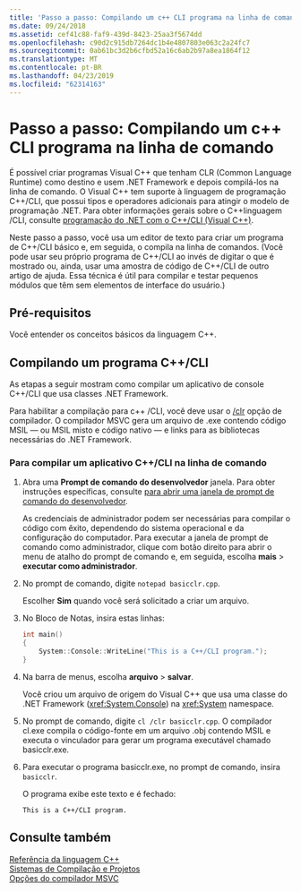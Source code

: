 ```yaml
---
title: 'Passo a passo: Compilando um c++ CLI programa na linha de comando'
ms.date: 09/24/2018
ms.assetid: cef41c88-faf9-439d-8423-25aa3f5674dd
ms.openlocfilehash: c90d2c915db7264dc1b4e4807803e063c2a24fc7
ms.sourcegitcommit: 0ab61bc3d2b6cfbd52a16c6ab2b97a8ea1864f12
ms.translationtype: MT
ms.contentlocale: pt-BR
ms.lasthandoff: 04/23/2019
ms.locfileid: "62314163"
---
```

# <a name="walkthrough-compiling-a-ccli-program-on-the-command-line"></a>Passo a passo: Compilando um c++ CLI programa na linha de comando

É possível criar programas Visual C++ que tenham CLR (Common Language Runtime) como destino e usem .NET Framework e depois compilá-los na linha de comando. O Visual C++ tem suporte à linguagem de programação C++/CLI, que possui tipos e operadores adicionais para atingir o modelo de programação .NET. Para obter informações gerais sobre o C++linguagem /CLI, consulte [programação do .NET com o C++/CLI (Visual C++)](../dotnet/dotnet-programming-with-cpp-cli-visual-cpp.md).

Neste passo a passo, você usa um editor de texto para criar um programa de C++/CLI básico e, em seguida, o compila na linha de comandos. (Você pode usar seu próprio programa de C++/CLI ao invés de digitar o que é mostrado ou, ainda, usar uma amostra de código de C++/CLI de outro artigo de ajuda. Essa técnica é útil para compilar e testar pequenos módulos que têm sem elementos de interface do usuário.)

## <a name="prerequisites"></a>Pré-requisitos

Você entender os conceitos básicos da linguagem C++.

## <a name="compiling-a-ccli-program"></a>Compilando um programa C++/CLI

As etapas a seguir mostram como compilar um aplicativo de console C++/CLI que usa classes .NET Framework.

Para habilitar a compilação para c++ /CLI, você deve usar o [/clr](reference/clr-common-language-runtime-compilation.md) opção de compilador. O compilador MSVC gera um arquivo de .exe contendo código MSIL — ou MSIL misto e código nativo — e links para as bibliotecas necessárias do .NET Framework.

### <a name="to-compile-a-ccli-application-on-the-command-line"></a>Para compilar um aplicativo C++/CLI na linha de comando

1. Abra uma **Prompt de comando do desenvolvedor** janela. Para obter instruções específicas, consulte [para abrir uma janela de prompt de comando do desenvolvedor](building-on-the-command-line.md#developer_command_prompt).

   As credenciais de administrador podem ser necessárias para compilar o código com êxito, dependendo do sistema operacional e da configuração do computador. Para executar a janela de prompt de comando como administrador, clique com botão direito para abrir o menu de atalho do prompt de comando e, em seguida, escolha **mais** > **executar como administrador**.

1. No prompt de comando, digite `notepad basicclr.cpp`.

   Escolher **Sim** quando você será solicitado a criar um arquivo.

1. No Bloco de Notas, insira estas linhas:

   ```cpp
   int main()
   {
       System::Console::WriteLine("This is a C++/CLI program.");
   }
   ```

1. Na barra de menus, escolha **arquivo** > **salvar**.

   Você criou um arquivo de origem do Visual C++ que usa uma classe do .NET Framework (<xref:System.Console>) na <xref:System> namespace.

1. No prompt de comando, digite `cl /clr basicclr.cpp`. O compilador cl.exe compila o código-fonte em um arquivo .obj contendo MSIL e executa o vinculador para gerar um programa executável chamado basicclr.exe.

1. Para executar o programa basicclr.exe, no prompt de comando, insira `basicclr`.

   O programa exibe este texto e é fechado:

   ```Output
   This is a C++/CLI program.
   ```

## <a name="see-also"></a>Consulte também

[Referência da linguagem C++](../cpp/cpp-language-reference.md)<br/>
[Sistemas de Compilação e Projetos](projects-and-build-systems-cpp.md)<br/>
[Opções do compilador MSVC](reference/compiler-options.md)
